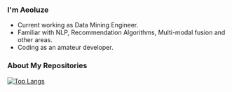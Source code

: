 ### I'm Aeoluze 

- Current working as Data Mining Engineer.
- Familiar with NLP, Recommendation Algorithms, Multi-modal fusion and other areas.
- Coding as an amateur developer.

### About My Repositories 

[![Top Langs](https://github-readme-stats.vercel.app/api/top-langs/?username=tianyagk&layout=compact)](https://github.com/tianyagk/github-readme-stats)

<!--
**tianyagk/tianyagk** is a ✨ _special_ ✨ repository because its `README.md` (this file) appears on your GitHub profile.

Here are some ideas to get you started:

- 🔭 I’m currently working on ...
- 🌱 I’m currently learning ...
- 👯 I’m looking to collaborate on ...
- 🤔 I’m looking for help with ...
- 💬 Ask me about ...
- 📫 How to reach me: ...
- 😄 Pronouns: ...
- ⚡ Fun fact: ...
-->
